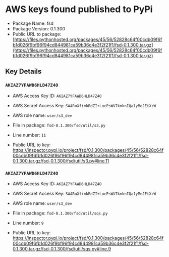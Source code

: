# AWS keys found published to PyPi

* Package Name: fsd
* Package Version: 0.1.300
* Public URL to package: [https://files.pythonhosted.org/packages/45/56/52828c64f00cdb09f6fb1d026f9bf96f94cd844981ca59b36c4e3f2f21f1/fsd-0.1.300.tar.gz](https://files.pythonhosted.org/packages/45/56/52828c64f00cdb09f6fb1d026f9bf96f94cd844981ca59b36c4e3f2f21f1/fsd-0.1.300.tar.gz)

## Key Details

### `AKIAZ7YFAWD6HLD47Z4O`

* AWS Access Key ID: `AKIAZ7YFAWD6HLD47Z4O`
* AWS Secret Access Key: `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` 
* AWS role name: `user/s3_dev`
* File in package: `fsd-0.1.300/fsd/util/s3.py`
* Line number: `11`

* Public URL to key: https://inspector.pypi.io/project/fsd/0.1.300/packages/45/56/52828c64f00cdb09f6fb1d026f9bf96f94cd844981ca59b36c4e3f2f21f1/fsd-0.1.300.tar.gz/fsd-0.1.300/fsd/util/s3.py#line.11



### `AKIAZ7YFAWD6HLD47Z4O`

* AWS Access Key ID: `AKIAZ7YFAWD6HLD47Z4O`
* AWS Secret Access Key: `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` 
* AWS role name: `user/s3_dev`
* File in package: `fsd-0.1.300/fsd/util/sqs.py`
* Line number: `9`

* Public URL to key: https://inspector.pypi.io/project/fsd/0.1.300/packages/45/56/52828c64f00cdb09f6fb1d026f9bf96f94cd844981ca59b36c4e3f2f21f1/fsd-0.1.300.tar.gz/fsd-0.1.300/fsd/util/sqs.py#line.9


